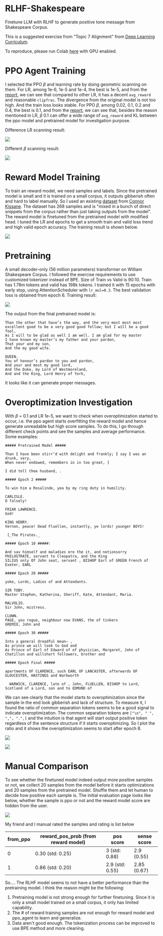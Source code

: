 # RLHF-Shakespeare
Finetune LLM with RLHF to generate positive tone message from Shakespeare Corpus.

This is a suggested exercise from "Topic 7 Alignment" from [Deep Learning Curriculum](https://github.com/jacobhilton/deep_learning_curriculum/tree/master).

To reproduce, please run Colab [here](https://colab.research.google.com/drive/1YaMCbQKf0-eLcy65beN2bTqMWnDZIp4y?usp=sharing) with GPU enabled.

# PPO Agent Training

I selected the PPO $\beta$ and learning rate by doing geometric scanning on them. For LR, among 1e-6, 1e-5 and 1e-4, the best is 1e-5, and from the [report](https://wandb.ai/vincentwang25/RLHF_SP/reports/PPO-Train-with-different-learning-rate--Vmlldzo1MDg1MjQy), we can see that compared to other LR,  it has a decent `avg_reward` and reasonable `clipfrac`. The divergence from the original model is not too high. And the train loss looks stable. For PPO $\beta$, among 0.02, 0.1, 0.2 and 0.4, the best is 0.1, and from the [report](https://api.wandb.ai/links/vincentwang25/x3o80roa), we can see that, besides the reason mentioned in LR, $\beta$ 0.1 can offer a wide range of `avg_reward` and KL between the ppo model and pretrained model for investigation purpose.

Difference LR scanning result:

![](https://i.ibb.co/MDdkVyL/lr.png)

Different $\beta$ scanning result:

![](https://i.ibb.co/NtNHK0X/beta.png)

# Reward Model Training

To train an reward model, we need samples and labels. Since the pretrained model is small and it is trained on a small corpus, it outputs gibberish often and hard to label manually. So I used an existing [dataset](https://github.com/ckkissane/rlhf-shakespeare/blob/main/rlhf_shakespeare/data/handcrafted_data.jsonl) from [Connor Kissane](https://github.com/ckkissane). The dataset has 268 samples and is "mixed in a bunch of direct snippets from the corpus rather than just taking outputs from the model". The reward model is finetuned from the pretrained model with modified head. I tuned the LR and epochs to get a smooth train and valid loss trend and high valid epoch accuracy. The training result is shown below. 

![](https://i.ibb.co/Q6cNQQ7/reward.png)

# Pretraining

A small decoder-only (56 million parameters) transformer on William Shakespeare Corpus. I followed the exercise requirements to use customized tokenizer instead of BPE. Size of Train vs Valid is 90:10. Train has 1.78m tokens and valid has 198k tokens. I trained it with 15 epochs with early stop, using AttentionScheduler with `lr_mul=0.3`. The best validation loss is obtained from epoch 6. Training result:

![](https://i.ibb.co/1ZdsFvQ/2023-08-10-07-34.png)

The output from the final pretrained model is:

```
Than the other that have’s the way, and the very most most most excellent good to be a very good good fellow; but I will be a good fool,
As I will to be glad as well I am well. I am glad for my master
I have known my master’s my father and your pardon,
That your and my son,
And the my good wife.

QUEEN.
You of honour’s pardon to you and pardon,
And your and most my good lord,
And the Duke, my Lord of Westmoreland,
And and the King, Lord Henry of York,
```

It looks like it can generate proper messages.

# Overoptimization Investigation

With $\beta$ = 0.1 and LR 1e-5, we want to check when overoptimization started to occur, i.e. the ppo agent starts overfitting the reward model and hence generate unreadable but high score samples. To do this, I go through different check points and see the samples and average performance.  Some examples:

```
##### Pretrained Model #####

Than I have been stirr’d with delight and frankly; I say I was an drunk, very,
When never endowed, remembers in in too great, ]

I did tell thee husband, .

##### Epoch 2 #####

To win him a Rosalinde, yea by my ring duty in humility.

CARLISLE.
O falsely!

FRIAR LAWRENCE.
God!

KING HENRY.
Vernon, peace! Dead Fluellen, instantly, ye lords! younger BOYS!

 [_The Pirates._

##### Epoch 10 #####:

And sav himself and maladies ere the it, and notionsorry
PHILOSTRATE, servant to Cleopatra, and the King
SILIUS only Of John seat, servant , BISHOP Earl of GREEN French of Exeter, EARL

##### Epoch 20 #####

yoke, Lords, Ladies of and Attendants.

SIR TOBY.
Master Stephen, Katherina, Sheriff, Kate, Attendant, Maria.

MALVOLIO.
Sir John, mistress.

CLOWN.
PAGE, you rogue, neighbour now EVANS, the of tinkers
GREMIO, John and
    
##### Epoch 30 #####

Into a general dreadful mean— ,
As prince we will look to God and
As Prince of Earl of Edward of of physician, Margaret, John of Chatillon and willshort followers, brother and

##### Epoch Final #####

apartments OF CLARENCE, such EARL OF LANCASTER, afterwards OF GLOUCESTER, HASTINGS and Warkworth

  WARWICK, CLARENCE, late of , John, FLUELLEN, BISHOP to Lord, Scotland of a Lord, son and to EDMUND of

```

We can see clearly that the model starts to overoptimization since the sample in the end look gibberish and lack of structure. To measure it, I found the ratio of common separation tokens seems to be a good signal to indicate overoptimization. The common separation tokens are `["\n", " ", ",", ".",]` and the intuition is that agent will start output positive token regardless of the sentence structure if it starts overoptimizing. So I plot the ratio and it shows the overoptimization seems to start after epoch 8. 

![](https://i.ibb.co/dQv3fBY/download-5.png)

![](https://i.ibb.co/V99rz4R/download-6.png)

# Manual Comparison

To see whether the finetuned model indeed output more positive samples or not, we collect 20 samples from the model before it starts optimizations and 20 samples from the pretrained model. Shuffle them and let human to decide how positive each sample is. The initial evaluation page looks like below, whether the sample is ppo or not and the reward model score are hidden from the user.

![](https://i.ibb.co/kQ62gQt/eval.png)

My friend and I manual rated the samples and rating is list below

| from_ppo | reward_pos_prob (from reward model) | pos score       | sense score |
| -------- | ----------------------------------- | --------------- | ----------- |
| 0        | 0.30 (std: 0.25)                    | 3 (std: 0.88)   | 2.9 (0.55)  |
| 1        | 0.86 (std: 0.20)                    | 2.9 (std: 0.55) | 2.85 (0.67) |

So.... The RLHF model seems to not have a better performance than the pretraining model. I think the reason might be the following:

1. Pretraining model is not strong enough for further finetuning. Since it is only a small model trained on a small corpus, it only has limited capability.
2. The # of reward training samples are not enough for reward model and ppo_agent to learn and generalize.
3. Data aren't good enough. The tokenization process can be improved to use BPE method and more cleaning.
